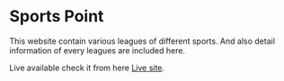 # Sports Point

This website contain various leagues of different sports. And also detail information of every leagues are included here.

Live available check it from here [Live site](https://sportspoint.netlify.app/).